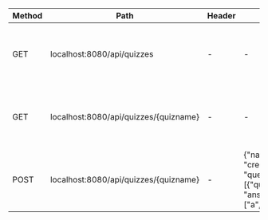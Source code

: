 | Method | Path | Header | Body | Description | Response |
| ------ | ------ | ------ | ------ | ------ | ----- |
| GET | localhost:8080/api/quizzes | - | - | Responds with a list containing the names of all quizzes | ["quizname1", "quizname2"] |
| GET | localhost:8080/api/quizzes/{quizname} | - | - | Responds with a quiz given its name | {"name":"quizname", "creator":"creatorname", "questions":[{"question":"questiontext", "answer":0, "choices":["a","b","c","d"]}]} |
| POST | localhost:8080/api/quizzes/{quizname} | - | {"name":"quizname", "creator":"creatorname", "questions":[{"question":"questiontext", "answer":0, "choices":["a","b","c","d"]} | Saves the quiz on the server | {"name":"quizname", "creator":"creatorname", "questions":[{"question":"questiontext", "answer":0, "choices":["a","b","c","d"]} |
